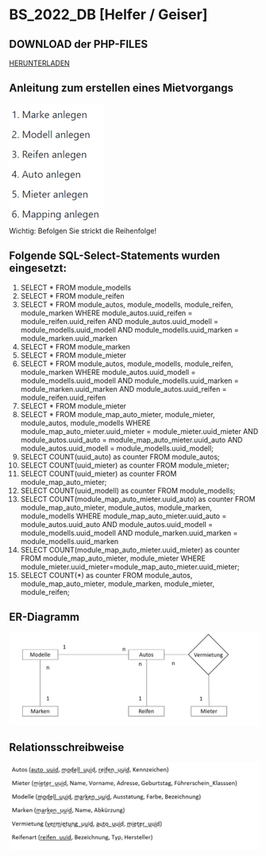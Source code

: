 # BS_2022_DB [Helfer / Geiser]

## DOWNLOAD der PHP-FILES
<a href="https://github.com/Lucashlfr/BS_2022_DB/releases/tag/Release">HERUNTERLADEN</a>

## Anleitung zum erstellen eines Mietvorgangs
![img_3.png](img_3.png)<br/>
Wichtig: Befolgen Sie strickt die Reihenfolge!

## Folgende SQL-Select-Statements wurden eingesetzt:
1. SELECT * FROM module_modells
2. SELECT * FROM module_reifen
3. SELECT * FROM module_autos, module_modells, module_reifen, module_marken WHERE module_autos.uuid_reifen = module_reifen.uuid_reifen AND module_autos.uuid_modell = module_modells.uuid_modell AND module_modells.uuid_marken = module_marken.uuid_marken
4. SELECT * FROM module_marken
5. SELECT * FROM module_mieter
6. SELECT * FROM module_autos, module_modells, module_reifen, module_marken WHERE module_autos.uuid_modell = module_modells.uuid_modell AND module_modells.uuid_marken = module_marken.uuid_marken AND module_autos.uuid_reifen = module_reifen.uuid_reifen
7. SELECT * FROM module_mieter
8. SELECT * FROM module_map_auto_mieter, module_mieter, module_autos, module_modells WHERE module_map_auto_mieter.uuid_mieter = module_mieter.uuid_mieter AND module_autos.uuid_auto = module_map_auto_mieter.uuid_auto AND module_autos.uuid_modell = module_modells.uuid_modell;
9. SELECT COUNT(uuid_auto) as counter FROM module_autos;
10. SELECT COUNT(uuid_mieter) as counter FROM module_mieter;
11. SELECT COUNT(uuid_mieter) as counter FROM module_map_auto_mieter;
12. SELECT COUNT(uuid_modell) as counter FROM module_modells;
13. SELECT COUNT(module_map_auto_mieter.uuid_auto) as counter FROM module_map_auto_mieter, module_autos, module_marken, module_modells WHERE module_map_auto_mieter.uuid_auto = module_autos.uuid_auto AND module_autos.uuid_modell = module_modells.uuid_modell AND module_marken.uuid_marken = module_modells.uuid_marken
14. SELECT COUNT(module_map_auto_mieter.uuid_mieter) as counter FROM module_map_auto_mieter, module_mieter WHERE module_mieter.uuid_mieter=module_map_auto_mieter.uuid_mieter;
15. SELECT COUNT(*) as counter FROM module_autos, module_map_auto_mieter, module_marken, module_mieter, module_reifen;

## ER-Diagramm
![img.png](img.png)

## Relationsschreibweise
![img_1.png](img_1.png)
